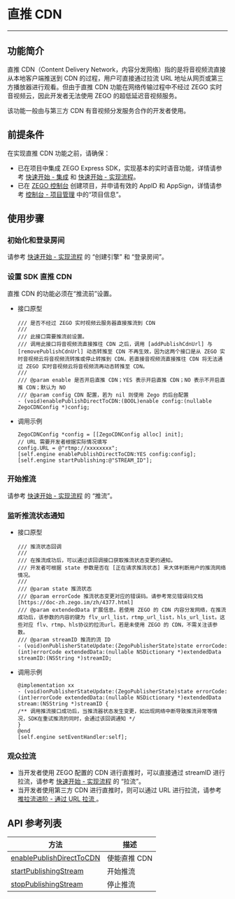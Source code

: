 # 直推 CDN

---

## 功能简介

直推 CDN（Content Delivery Network，内容分发网络）指的是将音视频流直接从本地客户端推送到 CDN 的过程，用户可直接通过拉流 URL 地址从网页或第三方播放器进行观看。但由于直推 CDN 功能在网络传输过程中不经过 ZEGO 实时音视频云，因此开发者无法使用 ZEGO 的超低延迟音视频服务。

该功能一般由与第三方 CDN 有音视频分发服务合作的开发者使用。

## 前提条件

在实现直推 CDN 功能之前，请确保：

- 已在项目中集成 ZEGO Express SDK，实现基本的实时语音功能，详情请参考 [快速开始 - 集成](https://doc-zh.zego.im/article/3574) 和 [快速开始 - 实现流程](https://doc-zh.zego.im/article/7631)。
- 已在 [ZEGO 控制台](https://console.zego.im) 创建项目，并申请有效的 AppID 和 AppSign，详情请参考 [控制台 - 项目管理](/console/project-info) 中的“项目信息”。


## 使用步骤

### 初始化和登录房间

请参考 [快速开始 - 实现流程](/real-time-voice-ios/quick-start/implementing-voice-call#使用步骤) 的 “创建引擎” 和 “登录房间”。


### 设置 SDK 直推 CDN

直推 CDN 的功能必须在“推流前”设置。

- 接口原型

    ```objc
    /// 是否不经过 ZEGO 实时视频云服务器直接推流到 CDN
    ///
    /// 此接口需要推流前设置。
    /// 调用此接口将音视频流直接推往 CDN 之后，调用 [addPublishCdnUrl] 与 [removePublishCdnUrl] 动态转推至 CDN 不再生效，因为这两个接口是从 ZEGO 实时音视频云将音视频流转推或停止转推到 CDN，若直接音视频流直接推往 CDN 将无法通过 ZEGO 实时音视频云将音视频流再动态转推至 CDN。
    ///
    /// @param enable 是否开启直推 CDN；YES 表示开启直推 CDN；NO 表示不开启直推 CDN；默认为 NO
    /// @param config CDN 配置，若为 nil 则使用 Zego 的后台配置
    - (void)enablePublishDirectToCDN:(BOOL)enable config:(nullable ZegoCDNConfig *)config;

    ```

- 调用示例

    ```objc
    ZegoCDNConfig *config = [[ZegoCDNConfig alloc] init];
    // URL 需要开发者根据实际情况填写
    config.URL = @"rtmp://xxxxxxxx";
    [self.engine enablePublishDirectToCDN:YES config:config];
    [self.engine startPublishing:@"STREAM_ID"];
    ```

### 开始推流

请参考 [快速开始 - 实现流程](/real-time-voice-ios/quick-start/implementing-voice-call#推流) 的 “推流”。

### 监听推流状态通知

- 接口原型

    ```objc
   /// 推流状态回调
    ///
    /// 在推流成功后，可以通过该回调接口获取推流状态变更的通知。
    /// 开发者可根据 state 参数是否在 [正在请求推流状态] 来大体判断用户的推流网络情况。
    ///
    /// @param state 推流状态
    /// @param errorCode 推流状态变更对应的错误码。请参考常见错误码文档 [https://doc-zh.zego.im/zh/4377.html]
    /// @param extendedData 扩展信息。若使用 ZEGO 的 CDN 内容分发网络，在推流成功后，该参数的内容的键为 flv_url_list，rtmp_url_list，hls_url_list。这些对应 flv、rtmp、hls协议的拉流url。若是未使用 ZEGO 的 CDN，不需关注该参数。
    /// @param streamID 推流的流 ID
    - (void)onPublisherStateUpdate:(ZegoPublisherState)state errorCode:(int)errorCode extendedData:(nullable NSDictionary *)extendedData streamID:(NSString *)streamID;

    ```

- 调用示例

    ```objc
    @implementation xx
    - (void)onPublisherStateUpdate:(ZegoPublisherState)state errorCode:(int)errorCode extendedData:(nullable NSDictionary *)extendedData stream:(NSString *)streamID {
    /** 调用推流接口成功后，当推流器状态发生变更，如出现网络中断导致推流异常等情况，SDK在重试推流的同时，会通过该回调通知 */
    }
    @end
    [self.engine setEventHandler:self];
    ```

### 观众拉流

- 当开发者使用 ZEGO 配置的 CDN 进行直推时，可以直接通过 streamID 进行拉流，请参考 [快速开始 - 实现流程](/real-time-voice-ios/quick-start/implementing-voice-call#拉流) 的 “拉流”。
- 当开发者使用第三方 CDN 进行直推时，则可以通过 URL 进行拉流，请参考 [推拉流进阶 - 通过 URL 拉流 ](/real-time-voice-ios/live-streaming/playing-stream-by-url)。

## API 参考列表

| 方法 | 描述 |
|-------|--------|
| [enablePublishDirectToCDN](https://doc-zh.zego.im/article/api?doc=Express_Audio_SDK_API~objective-c_ios~class~ZegoExpressEngine#enable-publish-direct-to-cdn-config) | 使能直推 CDN |
| [startPublishingStream](https://doc-zh.zego.im/article/api?doc=Express_Audio_SDK_API~objective-c_ios~class~ZegoExpressEngine#start-publishing-stream) | 开始推流 |
| [stopPublishingStream](https://doc-zh.zego.im/article/api?doc=Express_Audio_SDK_API~objective-c_ios~class~ZegoExpressEngine#stop-publishing-stream) | 停止推流 |
